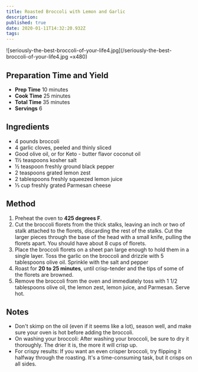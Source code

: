 ```yaml
---
title: Roasted Broccoli with Lemon and Garlic
description: 
published: true
date: 2020-01-11T14:32:20.932Z
tags: 
---
```


![seriously-the-best-broccoli-of-your-life4.jpg](/seriously-the-best-broccoli-of-your-life4.jpg =x480)
&nbsp;  
## Preparation Time and Yield

- **Prep Time** 10 minutes
- **Cook Time** 25 minutes
- **Total Time** 35 minutes
- **Servings** 6
  &nbsp;

## Ingredients

- 4 pounds broccoli
- 4 garlic cloves, peeled and thinly sliced
- Good olive oil, or for Keto - butter flavor coconut oil
- 1½ teaspoons kosher salt
- ½ teaspoon freshly ground black pepper
- 2 teaspoons grated lemon zest
- 2 tablespoons freshly squeezed lemon juice
- ⅓ cup freshly grated Parmesan cheese
  &nbsp;

## Method

1. Preheat the oven to **425 degrees F**.
2. Cut the broccoli florets from the thick stalks, leaving an inch or two of stalk attached to the florets, discarding the rest of the stalks. Cut the larger pieces through the base of the head with a small knife, pulling the florets apart. You should have about 8 cups of florets.
3. Place the broccoli florets on a sheet pan large enough to hold them in a single layer. Toss the garlic on the broccoli and drizzle with 5 tablespoons olive oil. Sprinkle with the salt and pepper
4. Roast for **20 to 25 minutes**, until crisp-tender and the tips of some of the florets are browned.
5. Remove the broccoli from the oven and immediately toss with 1 1/2 tablespoons olive oil, the lemon zest, lemon juice, and Parmesan. Serve hot.
   &nbsp;

## Notes

- Don't skimp on the oil (even if it seems like a lot), season well, and make sure your oven is hot before adding the broccoli.
- On washing your broccoli: After washing your broccoli, be sure to dry it thoroughly. The drier it is, the more it will crisp up.
- For crispy results: If you want an even crisper broccoli, try flipping it halfway through the roasting. It's a time-consuming task, but it crisps on all sides.
